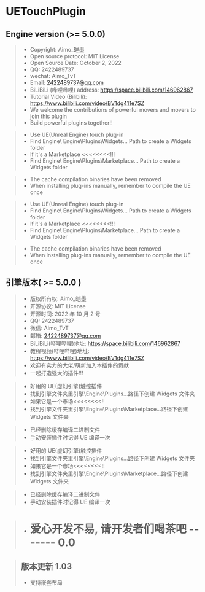 # UETouchPlugin

## Engine version (>= 5.0.0)

> - Copyright: Aimo\_皑墨
> - Open source protocol: MIT License
> - Open Source Date: October 2, 2022
> - QQ: 2422489737
> - wechat: Aimo_TvT
> - Email: 2422489737@qq.com
> - BiLiBiLi (哔哩哔哩) address: https://space.bilibili.com/146962867
> - Tutorial Video (Bilibili): https://www.bilibili.com/video/BV1dg411e7SZ
> - We welcome the contributions of powerful movers and movers to join this plugin
> - Build powerful plugins together!!

> - Use UE(Unreal Engine) touch plug-in
> - Find Engine\ Engine\Plugins\Widgets\... Path to create a Widgets folder
> - If it's a Marketplace <<<<<<<<!!!
> - Find Engine\ Engine\Plugins\Marketplace\... Path to create a Widgets folder

> - The cache compilation binaries have been removed
> - When installing plug-ins manually, remember to compile the UE once

> - Use UE(Unreal Engine) touch plug-in
> - Find Engine\ Engine\Plugins\Widgets\... Path to create a Widgets folder
> - If it's a Marketplace <<<<<<<<!!!
> - Find Engine\ Engine\Plugins\Marketplace\... Path to create a Widgets folder

> - The cache compilation binaries have been removed
> - When installing plug-ins manually, remember to compile the UE once

## 引擎版本( >= 5.0.0 )

> - 版权所有权: Aimo\_皑墨
> - 开源协议: MIT License
> - 开源时间: 2022 年 10 月 2 号
> - QQ: 2422489737
> - 微信: Aimo_TvT
> - 邮箱: 2422489737@qq.com
> - BiLiBiLi(哔哩哔哩)地址: https://space.bilibili.com/146962867
> - 教程视频(哔哩哔哩)地址: https://www.bilibili.com/video/BV1dg411e7SZ
> - 欢迎有实力的大佬/萌新加入本插件的贡献
> - 一起打造强大的插件!!!

> - 好用的 UE(虚幻引擎)触控插件
> - 找到引擎文件夹里引擎\Engine\Plugins...路径下创建 Widgets 文件夹
> - 如果它是一个市场<<<<<<<<!!
> - 找到引擎文件夹里引擎\Engine\Plugins\Marketplace\...路径下创建 Widgets 文件夹

> - 已经删除缓存编译二进制文件
> - 手动安装插件时记得 UE 编译一次

> - 好用的 UE(虚幻引擎)触控插件
> - 找到引擎文件夹里引擎\Engine\Plugins...路径下创建 Widgets 文件夹
> - 如果它是一个市场<<<<<<<<!!
> - 找到引擎文件夹里引擎\Engine\Plugins\Marketplace\...路径下创建 Widgets 文件夹

> - 已经删除缓存编译二进制文件
> - 手动安装插件时记得 UE 编译一次

> - # 爱心开发不易, 请开发者们喝茶吧 ------- 0.0

> ## 版本更新 1.03
>
> - 支持嵌套布局
